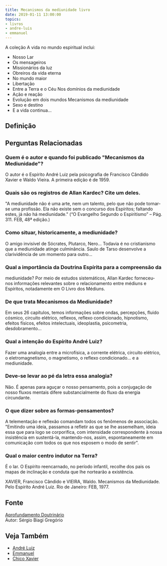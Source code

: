 ```yaml
---
title: Mecanismos da mediunidade livro
date: 2019-01-11 13:00:00
topics: 
- livros
- andre-luis
- emmanuel
---
```


A coleção A vida no mundo espiritual inclui:
* Nosso Lar
* Os mensageiros
* Missionários da luz
* Obreiros da vida eterna
* No mundo maior
* Libertação
* Entre a Terra e o Céu Nos domínios da mediunidade
* Ação e reação
* Evolução em dois mundos Mecanismos da mediunidade
* Sexo e destino
* E a vida continua...

## Definição


## Perguntas Relacionadas

### Quem é o autor e quando foi publicado "Mecanismos da Mediunidade"?
O autor é o Espírito André Luiz pela psicografia de Francisco Cândido
Xavier e Waldo Vieira. A primeira edição é de 1959.

### Quais são os registros de Allan Kardec? Cite um deles.

"A mediunidade não é uma arte, nem um talento, pelo que não pode
tornar-se uma profissão. Ela não existe sem o concurso dos Espíritos;
faltando estes, já não há mediunidade." (“O Evangelho Segundo o
Espiritismo” – Pág. 311. FEB, 48ª edição.)

### Como situar, historicamente, a mediunidade?
O amigo invisível de Sócrates, Plutarco, Nero... Todavia é no
cristianismo que a mediunidade atinge culminância. Saulo de Tarso
desenvolve a clarividência de um momento para outro...

### Qual a importância da Doutrina Espírita para a compreensão da
mediunidade?
Por meio de estudos sistemáticos, Allan Kardec forneceu-nos informações
relevantes sobre o relacionamento entre médiuns e Espíritos, notadamente
em O Livro dos Médiuns.

### De que trata Mecanismos da Mediunidade?
Em seus 26 capítulos, temos informações sobre ondas, percepções, fluido
cósmico, circuito elétrico, reflexos, reflexo condicionado, hipnotismo,
efeitos físicos, efeitos intelectuais, ideoplastia, psicometria,
desdobramento...

### Qual a intenção do Espírito André Luiz?
Fazer uma analogia entre a microfísica, a corrente elétrica, circuito
elétrico, o eletromagnetismo, o magnetismo, o reflexo condicionado... e
a mediunidade.

### Deve-se levar ao pé da letra essa analogia?
Não. É apenas para aguçar o nosso pensamento, pois a conjugação de nosso
fluxos mentais difere substancialmente do fluxo da energia circundante.

### O que dizer sobre as formas-pensamentos?
A telementação e reflexão comandam todos os fenômenos de associação.
"Emitindo uma ideia, passamos a refletir as que se lhe assemelham, ideia
essa que para logo se corporifica, com intensidade correspondente à
nossa insistência em sustentá-la, mantendo-nos, assim, espontaneamente
em comunicação com todos os que nos esposem o modo de sentir".

### Qual o maior centro indutor na Terra?
É o lar. O Espírito reencarnado, no período infantil, recolhe dos pais
os mapas de inclinação e conduta que lhe nortearão a existência.

XAVIER, Francisco Cândido e VIEIRA, Waldo. Mecanismos da Mediunidade.
Pelo Espírito André Luiz. Rio de Janeiro: FEB, 1977.

## Fonte
[Aprofundamento Doutrinário](https://sites.google.com/view/aprofundamentodoutrinario/mecanismos-da-mediunidade-livro)  
Autor: Sérgio Biagi Gregório

## Veja Também
* [André Luiz](/bio/andre-luis)
* [Emmanuel](/bio/emmanuel)
* [Chico Xavier](/bio/chico-xavier)


